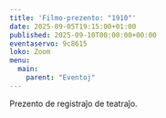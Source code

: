 ```yaml
---
title: 'Filmo-prezento: "1910"'
date: 2025-09-05T19:15:00+01:00
published: 2025-09-10T00:00:00+00:00
eventaservo: 9c8615
loko: Zoom
menu:
  main:
    parent: "Eventoj"
---
```


Prezento de registraĵo de teatraĵo.
